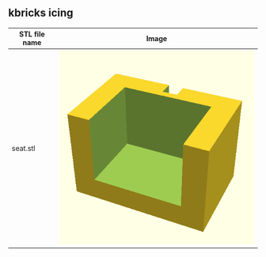 ## kbricks icing

STL file name | Image
--------------|------
seat.stl | ![seat](../../img/icing/seat.png)
